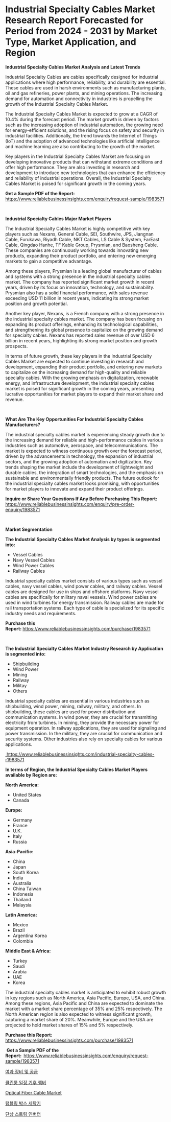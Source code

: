 <p><h1>Industrial Specialty Cables Market Research Report Forecasted for Period from 2024 -  2031 by Market Type, Market Application, and Region</h1></p><p><strong>Industrial Specialty Cables Market Analysis and Latest Trends</strong></p>
<p><p>Industrial Specialty Cables are cables specifically designed for industrial applications where high performance, reliability, and durability are essential. These cables are used in harsh environments such as manufacturing plants, oil and gas refineries, power plants, and mining operations. The increasing demand for automation and connectivity in industries is propelling the growth of the Industrial Specialty Cables Market.</p><p>The Industrial Specialty Cables Market is expected to grow at a CAGR of 10.4% during the forecast period. The market growth is driven by factors such as the increasing adoption of industrial automation, the growing need for energy-efficient solutions, and the rising focus on safety and security in industrial facilities. Additionally, the trend towards the Internet of Things (IoT) and the adoption of advanced technologies like artificial intelligence and machine learning are also contributing to the growth of the market.</p><p>Key players in the Industrial Specialty Cables Market are focusing on developing innovative products that can withstand extreme conditions and offer high performance. They are also investing in research and development to introduce new technologies that can enhance the efficiency and reliability of industrial operations. Overall, the Industrial Specialty Cables Market is poised for significant growth in the coming years.</p></p>
<p><strong>Get a Sample PDF of the Report:&nbsp;</strong> <a href="https://www.reliablebusinessinsights.com/enquiry/request-sample/1983571">https://www.reliablebusinessinsights.com/enquiry/request-sample/1983571</a></p>
<p>&nbsp;</p>
<p><strong>Industrial Specialty Cables Major Market Players</strong></p>
<p><p>The Industrial Specialty Cables Market is highly competitive with key players such as Nexans, General Cable, SEI, Southwire, JPS, Jiangnan Cable, Furukawa, Riyadh Cable, NKT Cables, LS Cable & System, FarEast Cable, Qingdao Hanhe, TF Kable Group, Prysmian, and Baosheng Cable. These companies are continuously working towards innovating new products, expanding their product portfolio, and entering new emerging markets to gain a competitive advantage.</p><p>Among these players, Prysmian is a leading global manufacturer of cables and systems with a strong presence in the industrial specialty cables market. The company has reported significant market growth in recent years, driven by its focus on innovation, technology, and sustainability. Prysmian also has a solid financial performance, with sales revenue exceeding USD 11 billion in recent years, indicating its strong market position and growth potential.</p><p>Another key player, Nexans, is a French company with a strong presence in the industrial specialty cables market. The company has been focusing on expanding its product offerings, enhancing its technological capabilities, and strengthening its global presence to capitalize on the growing demand for specialty cables. Nexans has reported sales revenue of over USD 6 billion in recent years, highlighting its strong market position and growth prospects.</p><p>In terms of future growth, these key players in the Industrial Specialty Cables Market are expected to continue investing in research and development, expanding their product portfolio, and entering new markets to capitalize on the increasing demand for high-quality and reliable specialty cables. With the growing emphasis on digitalization, renewable energy, and infrastructure development, the industrial specialty cables market is poised for significant growth in the coming years, presenting lucrative opportunities for market players to expand their market share and revenue.</p></p>
<p>&nbsp;</p>
<p><strong>What Are The Key Opportunities For Industrial Specialty Cables Manufacturers?</strong></p>
<p><p>The industrial specialty cables market is experiencing steady growth due to the increasing demand for reliable and high-performance cables in various industries such as automotive, aerospace, and telecommunications. The market is expected to witness continuous growth over the forecast period, driven by the advancements in technology, the expansion of industrial sectors, and the growing adoption of automation and digitization. Key trends shaping the market include the development of lightweight and durable cables, the integration of smart technologies, and the emphasis on sustainable and environmentally friendly products. The future outlook for the industrial specialty cables market looks promising, with opportunities for market players to innovate and expand their product offerings.</p></p>
<p><strong>Inquire or Share Your Questions If Any Before Purchasing This Report:</strong> <a href="https://www.reliablebusinessinsights.com/enquiry/pre-order-enquiry/1983571">https://www.reliablebusinessinsights.com/enquiry/pre-order-enquiry/1983571</a></p>
<p>&nbsp;</p>
<p><strong>Market Segmentation</strong></p>
<p><strong>The Industrial Specialty Cables Market Analysis by types is segmented into:</strong></p>
<p><ul><li>Vessel Cables</li><li>Navy Vessel Cables</li><li>Wind Power Cables</li><li>Railway Cables</li></ul></p>
<p><p>Industrial specialty cables market consists of various types such as vessel cables, navy vessel cables, wind power cables, and railway cables. Vessel cables are designed for use in ships and offshore platforms. Navy vessel cables are specifically for military naval vessels. Wind power cables are used in wind turbines for energy transmission. Railway cables are made for rail transportation systems. Each type of cable is specialized for its specific industry needs and requirements.</p></p>
<p><strong>Purchase this Report:&nbsp;</strong><a href="https://www.reliablebusinessinsights.com/purchase/1983571">https://www.reliablebusinessinsights.com/purchase/1983571</a></p>
<p>&nbsp;</p>
<p><strong>The Industrial Specialty Cables Market Industry Research by Application is segmented into:</strong></p>
<p><ul><li>Shipbuilding</li><li>Wind Power</li><li>Mining</li><li>Railway</li><li>Militay</li><li>Others</li></ul></p>
<p><p>Industrial specialty cables are essential in various industries such as shipbuilding, wind power, mining, railway, military, and others. In shipbuilding, these cables are used for power distribution and communication systems. In wind power, they are crucial for transmitting electricity from turbines. In mining, they provide the necessary power for equipment operation. In railway applications, they are used for signaling and power transmission. In the military, they are crucial for communication and security systems. Other industries also rely on specialty cables for various applications.</p></p>
<p><a href="https://www.reliablebusinessinsights.com/industrial-specialty-cables-r1983571">&nbsp;https://www.reliablebusinessinsights.com/industrial-specialty-cables-r1983571</a></p>
<p><strong>In terms of Region, the Industrial Specialty Cables Market Players available by Region are:</strong></p>
<p>
    <p> <strong> North America: </strong>
        <ul>
            <li>United States</li>
            <li>Canada</li>
        </ul>
        </p> 
    <p> <strong> Europe: </strong>
        <ul>
            <li>Germany</li>
            <li>France</li>
            <li>U.K.</li>
            <li>Italy</li>
            <li>Russia</li>
        </ul>
        </p> 
    <p> <strong> Asia-Pacific: </strong>
        <ul>
            <li>China</li>
            <li>Japan</li>
            <li>South Korea</li>
            <li>India</li>
            <li>Australia</li>
            <li>China Taiwan</li>
            <li>Indonesia</li>
            <li>Thailand</li>
            <li>Malaysia</li>
        </ul>
        </p> 
    <p> <strong> Latin America: </strong>
        <ul>
            <li>Mexico</li>
            <li>Brazil</li>
            <li>Argentina Korea</li>
            <li>Colombia</li>
        </ul>
        </p> 
    <p> <strong> Middle East & Africa: </strong>
        <ul>
            <li>Turkey</li>
            <li>Saudi</li>
            <li>Arabia</li>
            <li>UAE</li>
            <li>Korea</li>
        </ul>
    </p>
    </p>
<p><p>The industrial specialty cables market is anticipated to exhibit robust growth in key regions such as North America, Asia Pacific, Europe, USA, and China. Among these regions, Asia Pacific and China are expected to dominate the market with a market share percentage of 35% and 25% respectively. The North American region is also expected to witness significant growth, capturing a market share of 20%. Meanwhile, Europe and the USA are projected to hold market shares of 15% and 5% respectively.</p></p>
<p><strong>Purchase this Report: </strong><a href="https://www.reliablebusinessinsights.com/purchase/1983571">https://www.reliablebusinessinsights.com/purchase/1983571</a></p>
<p>&nbsp;<strong>Get a Sample PDF of the Report:&nbsp;&nbsp;</strong><a href="https://www.reliablebusinessinsights.com/enquiry/request-sample/1983571">https://www.reliablebusinessinsights.com/enquiry/request-sample/1983571</a></p>
<p><strong></strong></p>
<p><p><a href="https://medium.com/@munchkin678568/2024%EB%85%84%EB%B6%80%ED%84%B0-2031%EB%85%84%EA%B9%8C%EC%A7%80%EC%9D%98-%EC%97%AC%EA%B3%BC-%EC%9E%A5%EB%B9%84-%EB%B0%8F-%EB%B3%B4%EA%B8%89-%EC%8B%9C%EC%9E%A5-%EC%A0%90%EC%9C%A0%EC%9C%A8-%EB%B0%8F-%EA%B2%BD%EC%9F%81-%ED%99%98%EA%B2%BD%EC%97%90-%EB%8C%80%ED%95%9C-%ED%86%B5%EC%B0%B0%EB%A0%A5-3964c22c2ce4">여과 장비 및 공급</a></p><p><a href="https://medium.com/@eltaroberts01/%EA%B8%80%EB%A1%9C%EB%B2%8C-%ED%81%B4%EB%A6%B0%EB%A3%B8-%EC%83%81%EC%88%98-%EA%B8%B0%ED%9B%84-%EC%B1%94%EB%B2%84-%EC%8B%9C%EC%9E%A5-%EC%A0%9C%ED%92%88-%EC%9C%A0%ED%98%95-%EC%9D%91%EC%9A%A9-%EC%A7%80%EC%97%AD-%EB%B0%8F-%EA%B8%B0%EC%97%85%EC%97%90-%EB%94%B0%EB%A5%B8-%EC%82%B0%EC%97%85-%EC%84%B8%EA%B7%B8%EB%A8%BC%ED%8A%B8-%EC%A0%84%EB%A7%9D-%EC%8B%9C%EC%9E%A5-%ED%8F%89%EA%B0%80-%EA%B2%BD%EC%9F%81-%EC%8B%9C%EB%82%98%EB%A6%AC%EC%98%A4-%ED%8A%B8%EB%A0%8C%EB%93%9C-%EB%B0%8F-%EC%98%88%EC%B8%A1-2024-2031-bf630e44e0b2">클린룸 일정 기후 챔버</a></p><p><a href="https://github.com/JeanneSawayn2023/Market-Research-Report-List-1/blob/main/optical-fiber-cable-market.md">Optical Fiber Cable Market</a></p><p><a href="https://github.com/romeshmittrochakma11/Market-Research-Report-List-1/blob/main/1607870158629.md">텀블링 박스 세탁기</a></p><p><a href="https://github.com/Marcosoenrt565736/Market-Research-Report-List-1/blob/main/6766597158628.md">단상 스트링 인버터</a></p></p>